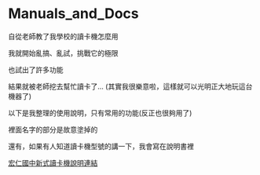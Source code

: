 # Manuals_and_Docs

自從老師教了我學校的讀卡機怎麼用

我就開始亂搞、亂試，挑戰它的極限

也試出了許多功能

結果就被老師挖去幫忙讀卡了...
(其實我很樂意啦，這樣就可以光明正大地玩這台機器了)

以下是我整理的使用說明，只有常用的功能(反正也很夠用了)

裡面名字的部分是故意塗掉的

還有，如果有人知道讀卡機型號的講一下，我會寫在說明書裡

[宏仁國中新式讀卡機說明連結](https://github.com/mklin95/Manuals_and_Docs/blob/main/%E5%AE%8F%E4%BB%81%E5%9C%8B%E4%B8%AD%E6%96%B0%E5%BC%8F%E8%AE%80%E5%8D%A1%E6%A9%9F%E8%AA%AA%E6%98%8E.pdf)
